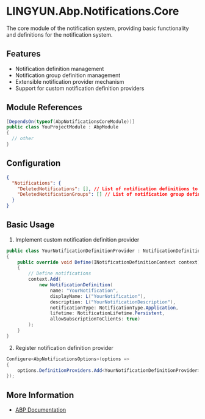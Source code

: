 # LINGYUN.Abp.Notifications.Core

The core module of the notification system, providing basic functionality and definitions for the notification system.

## Features

* Notification definition management
* Notification group definition management
* Extensible notification provider mechanism
* Support for custom notification definition providers

## Module References

```csharp
[DependsOn(typeof(AbpNotificationsCoreModule))]
public class YouProjectModule : AbpModule
{
  // other
}
```

## Configuration

```json
{
  "Notifications": {
    "DeletedNotifications": [], // List of notification definitions to be deleted
    "DeletedNotificationGroups": [] // List of notification group definitions to be deleted
  }
}
```

## Basic Usage

1. Implement custom notification definition provider
```csharp
public class YourNotificationDefinitionProvider : NotificationDefinitionProvider
{
    public override void Define(INotificationDefinitionContext context)
    {
        // Define notifications
        context.Add(
            new NotificationDefinition(
                name: "YourNotification",
                displayName: L("YourNotification"),
                description: L("YourNotificationDescription"),
                notificationType: NotificationType.Application,
                lifetime: NotificationLifetime.Persistent,
                allowSubscriptionToClients: true)
        );
    }
}
```

2. Register notification definition provider
```csharp
Configure<AbpNotificationsOptions>(options =>
{
    options.DefinitionProviders.Add<YourNotificationDefinitionProvider>();
});
```

## More Information

* [ABP Documentation](https://docs.abp.io)
